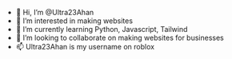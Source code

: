 - 👋 Hi, I’m @Ultra23Ahan
- 👀 I’m interested in making websites
- 🌱 I’m currently learning Python, Javascript, Tailwind
- 💞️ I’m looking to collaborate on making websites for businesses
- 📫 Ultra23Ahan is my username on roblox
<!---
Ultra23Ahan/Ultra23Ahan is a ✨ special ✨ repository because its `README.md` (this file) appears on your GitHub profile.
You can click the Preview link to take a look at your changes.
--->

